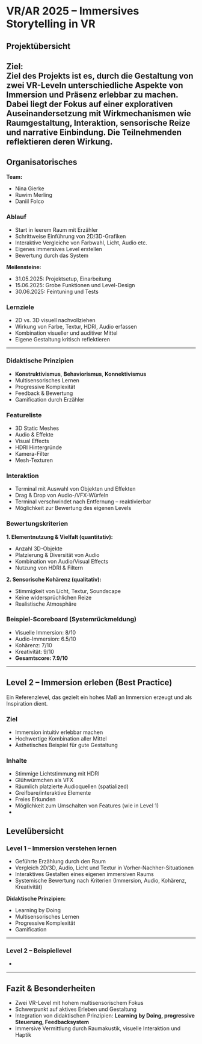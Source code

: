 #  VR/AR 2025 – Immersives Storytelling in VR 

## Projektübersicht

**Ziel:**  
Ziel des Projekts ist es, durch die Gestaltung von zwei VR-Leveln unterschiedliche Aspekte von Immersion und Präsenz erlebbar zu machen. Dabei liegt der Fokus auf einer explorativen Auseinandersetzung mit Wirkmechanismen wie Raumgestaltung, Interaktion, sensorische Reize und narrative Einbindung. Die Teilnehmenden reflektieren deren Wirkung.
---

## Organisatorisches

**Team:**  
- Nina Gierke  
- Ruwim Merling 
- Daniil Folco 

### Ablauf

- Start in leerem Raum mit Erzähler  
- Schrittweise Einführung von 2D/3D-Grafiken  
- Interaktive Vergleiche von Farbwahl, Licht, Audio etc.  
- Eigenes immersives Level erstellen  
- Bewertung durch das System

**Meilensteine:**  
- 31.05.2025: Projektsetup, Einarbeitung  
- 15.06.2025: Grobe Funktionen und Level-Design  
- 30.06.2025: Feintuning und Tests  

### Lernziele

- 2D vs. 3D visuell nachvollziehen  
- Wirkung von Farbe, Textur, HDRI, Audio erfassen  
- Kombination visueller und auditiver Mittel  
- Eigene Gestaltung kritisch reflektieren
---


### Didaktische Prinzipien

- **Konstruktivismus**, **Behaviorismus**, **Konnektivismus**  
- Multisensorisches Lernen  
- Progressive Komplexität  
- Feedback & Bewertung  
- Gamification durch Erzähler

### Featureliste

- 3D Static Meshes  
- Audio & Effekte  
- Visual Effects  
- HDRI Hintergründe  
- Kamera-Filter  
- Mesh-Texturen

### Interaktion

- Terminal mit Auswahl von Objekten und Effekten  
- Drag & Drop von Audio-/VFX-Würfeln  
- Terminal verschwindet nach Entfernung – reaktivierbar  
- Möglichkeit zur Bewertung des eigenen Levels


### Bewertungskriterien

**1. Elementnutzung & Vielfalt (quantitativ):**

- Anzahl 3D-Objekte  
- Platzierung & Diversität von Audio  
- Kombination von Audio/Visual Effects  
- Nutzung von HDRI & Filtern

**2. Sensorische Kohärenz (qualitativ):**

- Stimmigkeit von Licht, Textur, Soundscape  
- Keine widersprüchlichen Reize  
- Realistische Atmosphäre

### Beispiel-Scoreboard (Systemrückmeldung)

- Visuelle Immersion: 8/10  
- Audio-Immersion: 6.5/10  
- Kohärenz: 7/10  
- Kreativität: 9/10  
- **Gesamtscore: 7.9/10**

---

## Level 2 – Immersion erleben (Best Practice)

Ein Referenzlevel, das gezielt ein hohes Maß an Immersion erzeugt und als Inspiration dient.

### Ziel

- Immersion intuitiv erlebbar machen  
- Hochwertige Kombination aller Mittel  
- Ästhetisches Beispiel für gute Gestaltung

### Inhalte

- Stimmige Lichtstimmung mit HDRI  
- Glühwürmchen als VFX  
- Räumlich platzierte Audioquellen (spatialized)  
- Greifbare/interaktive Elemente  
- Freies Erkunden  
- Möglichkeit zum Umschalten von Features (wie in Level 1)
- 
## Levelübersicht

### Level 1 – Immersion verstehen lernen  
- Geführte Erzählung durch den Raum  
- Vergleich 2D/3D, Audio, Licht und Textur in Vorher-Nachher-Situationen  
- Interaktives Gestalten eines eigenen immersiven Raums  
- Systemische Bewertung nach Kriterien (Immersion, Audio, Kohärenz, Kreativität)

**Didaktische Prinzipien:**  
- Learning by Doing  
- Multisensorisches Lernen  
- Progressive Komplexität  
- Gamification  

---

### Level 2 – Beispiellevel  
-

---

## Fazit & Besonderheiten  

- Zwei VR-Level mit hohem multisensorischem Fokus  
- Schwerpunkt auf aktives Erleben und Gestaltung  
- Integration von didaktischen Prinzipien: **Learning by Doing, progressive Steuerung, Feedbacksystem**  
- Immersive Vermittlung durch Raumakustik, visuelle Interaktion und Haptik  

